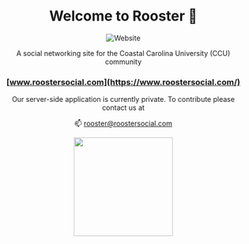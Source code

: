 <div align="center">

# Welcome to Rooster 👋
  
![Website](https://img.shields.io/website?url=https://www.roostersocial.com/)

A social networking site for the Coastal Carolina University (CCU) community

### [www.roostersocial.com](https://www.roostersocial.com/)

Our server-side application is currently private. To contribute please contact us at

📫 rooster@roostersocial.com

<img src="https://www.roostersocial.com/images/red-rooster-logo.svg" height="200"/>

</div>
